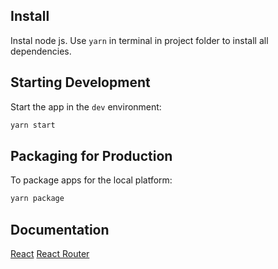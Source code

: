 ## Install

Instal node js.
Use `yarn` in terminal in project folder to install all dependencies.

## Starting Development

Start the app in the `dev` environment:

```bash
yarn start
```

## Packaging for Production

To package apps for the local platform:

```bash
yarn package
```

## Documentation

[React](https://reactjs.org/docs/getting-started.html)
[React Router](https://reactrouter.com/web/guides/quick-start)

